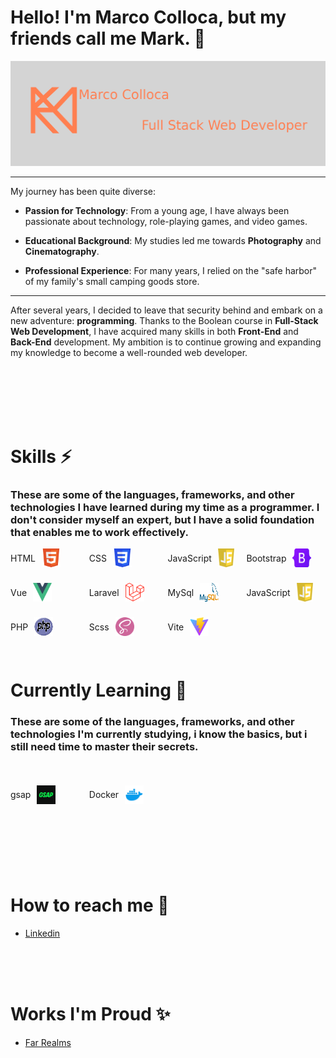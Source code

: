 # Hello! I'm Marco Colloca, but my friends call me Mark. 👋

<img src="./imgs/BackgroundPersonale.png" alt="Intro bg" >

---

My journey has been quite diverse:

- **Passion for Technology**: From a young age, I have always been passionate about technology, role-playing games, and video games.
  
- **Educational Background**: My studies led me towards **Photography** and **Cinematography**.

- **Professional Experience**: For many years, I relied on the "safe harbor" of my family's small camping goods store.

---

After several years, I decided to leave that security behind and embark on a new adventure: **programming**. Thanks to the Boolean course in **Full-Stack Web Development**, I have acquired many skills in both **Front-End** and **Back-End** development. My ambition is to continue growing and expanding my knowledge to become a well-rounded web developer.

<br><br><br><br><br>


# Skills ⚡
### These are some of the languages, frameworks, and other technologies I have learned during my time as a programmer. I don't consider myself an expert, but I have a solid foundation that enables me to work effectively.
<div style="display: flex; flex-wrap:wrap; align-items: center; justify-content: flex-start; height:100px; margin-bottom:20px; gap:25px; max-width:800px;">
    <span style="display: flex; align-items: center; justify-content:flex-start; gap:10px; width:20%;">    
        HTML <img src="./imgs/htmlIcon.png" alt="Icon" width="30" height="30">     
    </span>
    <span style="display: flex; align-items: center; justify-content:flex-start; gap:10px; width:20%;">    
        CSS <img src="./imgs/cssIcon.png" alt="Icon" width="30" height="30">     
    </span>
    <span style="display: flex; align-items: center; justify-content:flex-start; gap:10px; width:20%;">    
        JavaScript <img src="./imgs/javascriptIcon.png" alt="Icon" width="30" height="30">     
    </span>
    <span style="display: flex; align-items: center; justify-content:flex-start; gap:10px; width:20%;">    
        Bootstrap <img src="./imgs/bootstrapIcon.png" alt="Icon" width="30" height="30">     
    </span>
    <span style="display: flex; align-items: center; justify-content:flex-start; gap:10px; width:20%;">    
        Vue <img src="./imgs/vueIcon.png" alt="Icon" width="30" height="30">     
    </span>
    <span style="display: flex; align-items: center; justify-content:flex-start; gap:10px; width:20%;">    
        Laravel <img src="./imgs/laravelIcon.png" alt="Icon" width="30" height="30">     
    </span>
    <span style="display: flex; align-items: center; justify-content:flex-start; gap:10px; width:20%;">    
        MySql <img src="./imgs/mysqlIcon.png" alt="Icon" width="30" height="30">     
    </span>
    <span style="display: flex; align-items: center; justify-content:flex-start; gap:10px; width:20%;">    
        JavaScript <img src="./imgs/javaScriptIcon.png" alt="Icon" width="30" height="30">     
    </span>
    <span style="display: flex; align-items: center; justify-content:flex-start; gap:10px; width:20%;">    
        PHP <img src="./imgs/phpIcon.png" alt="Icon" width="30" height="30">     
    </span>
        <span style="display: flex; align-items: center; justify-content:flex-start; gap:10px; width:20%;">    
        Scss <img src="./imgs/scssIcon.png" alt="Icon" width="30" height="30">     
    </span>
        <span style="display: flex; align-items: center; justify-content:flex-start; gap:10px; width:20%;">    
        Vite <img src="./imgs/viteIcon.png" alt="Icon" width="30" height="30">     
    </span>
</div>

<br><br><br>

# Currently Learning 🤔
### These are some of the languages, frameworks, and other technologies I'm currently studying, i know the basics, but i still need time to master their secrets.
<div style="display: flex; flex-wrap:wrap; align-items: center; justify-content: flex-start; height:100px; margin-bottom:20px; gap:25px; max-width:800px;">
    <span style="display: flex; align-items: center; justify-content:flex-start; gap:10px; width:20%;">    
        gsap <img src="./imgs/gsapIcon.png" alt="Icon" width="30" height="30">     
    </span>
    <span style="display: flex; align-items: center; justify-content:flex-start; gap:10px; width:20%;">    
        Docker <img src="./imgs/DockerIcon.png" alt="Icon" width="30" height="30">     
    </span>
</div>

<br><br><br>

# How to reach me 🔭

- <a href="https://www.linkedin.com/in/marco-colloca-35ab28314/">Linkedin</a>


<br><br><br>

# Works I'm Proud ✨
- <a href="https://farrealms.netlify.app/">Far Realms</a>

<!--
**MarcoColloca/MarcoColloca** is a ✨ _special_ ✨ repository because its `README.md` (this file) appears on your GitHub profile.

Here are some ideas to get you started:

- 🔭 I’m currently working on ...
- 🌱 I’m currently learning ...
- 👯 I’m looking to collaborate on ...
- 🤔 I’m looking for help with ...
- 💬 Ask me about ...
- 📫 How to reach me: ...
- 😄 Pronouns: ...
- ⚡ Fun fact: ...
-->
